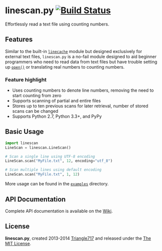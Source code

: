 # linescan.py [![Build Status](https://travis-ci.org/le717/linescan.py.svg?branch=master)](https://travis-ci.org/le717/linescan.py) #

Effortlessly read a text file using counting numbers.

## Features ##

Similar to the built-in [`linecache`](http://docs.python.org/3/library/linecache.html) module but designed exclusively for external text files, `linescan.py` is a no-fail module designed to aid beginner programmers who need to read data from text files but have trouble setting up [`open()`](http://docs.python.org/3/library/functions.html#open) or translating real numbers to counting numbers.

### Feature highlight ###

* Uses counting numbers to denote line numbers, removing the need to start counting from zero
* Supports scanning of partial and entire files
* Stores up to ten previous scans for later retrieval, number of stored scans can be changed
* Supports Python 2.7, Python 3.3+, and PyPy

## Basic Usage ##

```python
import linescan
LineScan = linescan.LineScan()

# Scan a single line using UTF-8 encoding
LineScan.scan("MyFile.txt", 12, encoding="utf_8")

# Scan multiple lines using default encoding
LineScan.scan("MyFile.txt", 1, 12)
```

More usage can be found in the [`examples`](/examples) directory.

## API Documentation ##

Complete API documentation is available on the [Wiki](https://github.com/le717/linescan.py/wiki/).

## License ##

**linescan.py**, created 2013-2014 [Triangle717](http://Triangle717.WordPress.com)
and released under the [The MIT License](http://opensource.org/licenses/MIT).
